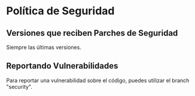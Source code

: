 # Política de Seguridad

## Versiones que reciben Parches de Seguridad

Siempre las últimas versiones.

## Reportando Vulnerabilidades
Para reportar una vulnerabilidad sobre el código, puedes utilizar el branch "security".
